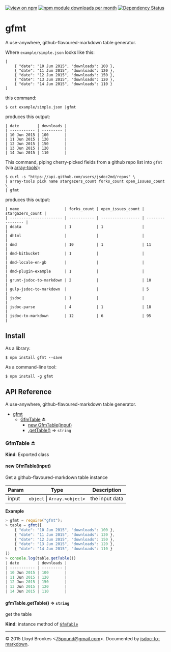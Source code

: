 [![view on npm](http://img.shields.io/npm/v/gfmt.svg)](https://www.npmjs.org/package/gfmt)
[![npm module downloads per month](http://img.shields.io/npm/dm/gfmt.svg)](https://www.npmjs.org/package/gfmt)
[![Dependency Status](https://david-dm.org/75lb/gfmt.svg)](https://david-dm.org/75lb/gfmt)

# gfmt
A use-anywhere, github-flavoured-markdown table generator.

Where `example/simple.json` looks like this:
```
[
    { "date": "10 Jun 2015", "downloads": 100 },
    { "date": "11 Jun 2015", "downloads": 120 },
    { "date": "12 Jun 2015", "downloads": 150 },
    { "date": "13 Jun 2015", "downloads": 120 },
    { "date": "14 Jun 2015", "downloads": 110 }
]
```

this command:
```
$ cat example/simple.json |gfmt
```

produces this output:
```
| date        | downloads |
| ----------- | --------- |
| 10 Jun 2015 | 100       |
| 11 Jun 2015 | 120       |
| 12 Jun 2015 | 150       |
| 13 Jun 2015 | 120       |
| 14 Jun 2015 | 110       |
```

This command, piping cherry-picked fields from a github repo list into `gfmt` (via [array-tools](https://github.com/75lb/array-tools)):
```
$ curl -s "https://api.github.com/users/jsdoc2md/repos" \
| array-tools pick name stargazers_count forks_count open_issues_count \
| gfmt
```

produces this output:
```
| name                    | forks_count | open_issues_count | stargazers_count |
| ----------------------- | ----------- | ----------------- | ---------------- |
| ddata                   | 1           | 1                 |                  |
| dhtml                   |             |                   |                  |
| dmd                     | 10          | 1                 | 11               |
| dmd-bitbucket           | 1           |                   |                  |
| dmd-locale-en-gb        |             |                   |                  |
| dmd-plugin-example      | 1           |                   |                  |
| grunt-jsdoc-to-markdown | 2           |                   | 10               |
| gulp-jsdoc-to-markdown  |             |                   | 5                |
| jsdoc                   | 1           |                   |                  |
| jsdoc-parse             | 4           | 1                 | 18               |
| jsdoc-to-markdown       | 12          | 6                 | 95               |
```

## Install
As a library:

```
$ npm install gfmt --save
```

As a command-line tool:
```
$ npm install -g gfmt
```

## API Reference
A use-anywhere, github-flavoured-markdown table generator.


* [gfmt](#module_gfmt)
  * [GfmTable](#exp_module_gfmt--GfmTable) ⏏
    * [new GfmTable(input)](#new_module_gfmt--GfmTable_new)
    * [.getTable()](#module_gfmt--GfmTable+getTable) ⇒ <code>string</code>

<a name="exp_module_gfmt--GfmTable"></a>
### GfmTable ⏏
**Kind**: Exported class  
<a name="new_module_gfmt--GfmTable_new"></a>
#### new GfmTable(input)
Get a github-flavoured-markdown table instance


| Param | Type | Description |
| --- | --- | --- |
| input | <code>object</code> &#124; <code>Array.&lt;object&gt;</code> | the input data |

**Example**  
```js
> gfmt = require("gfmt");
> table = gfmt([
    { "date": "10 Jun 2015", "downloads": 100 },
    { "date": "11 Jun 2015", "downloads": 120 },
    { "date": "12 Jun 2015", "downloads": 150 },
    { "date": "13 Jun 2015", "downloads": 120 },
    { "date": "14 Jun 2015", "downloads": 110 }
])
> console.log(table.getTable())
| date        | downloads |
| ----------- | --------- |
| 10 Jun 2015 | 100       |
| 11 Jun 2015 | 120       |
| 12 Jun 2015 | 150       |
| 13 Jun 2015 | 120       |
| 14 Jun 2015 | 110       |
```
<a name="module_gfmt--GfmTable+getTable"></a>
#### gfmTable.getTable() ⇒ <code>string</code>
get the table

**Kind**: instance method of <code>[GfmTable](#exp_module_gfmt--GfmTable)</code>  
* * *

&copy; 2015 Lloyd Brookes \<75pound@gmail.com\>. Documented by [jsdoc-to-markdown](https://github.com/jsdoc2md/jsdoc-to-markdown).
